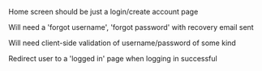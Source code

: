 Home screen should be just a login/create account page

Will need a 'forgot username', 'forgot password' with recovery email sent

Will need client-side validation of username/password of some kind

Redirect user to a 'logged in' page when logging in successful
